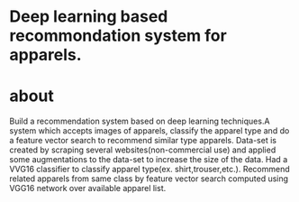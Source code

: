 # Deep learning based recommondation system for apparels.

about
=====
Build a recommendation system based on deep learning techniques.A system which accepts images of apparels,
classify the apparel type and do a feature vector search to recommend similar type apparels.
Data-set is created by scraping several websites(non-commercial use)
and applied some augmentations to the data-set to increase the size of the data.
Had a VVG16 classifier to classify apparel type(ex. shirt,trouser,etc.).
Recommend related apparels from same class by feature vector search computed using VGG16 network over available apparel list.
